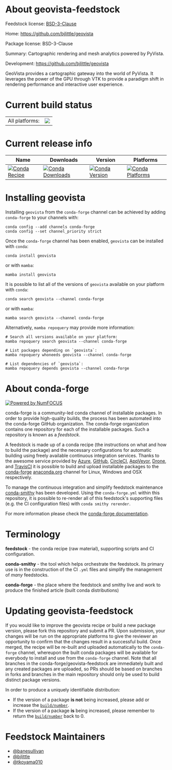 About geovista-feedstock
========================

Feedstock license: [BSD-3-Clause](https://github.com/conda-forge/geovista-feedstock/blob/main/LICENSE.txt)

Home: https://github.com/bjlittle/geovista

Package license: BSD-3-Clause

Summary: Cartographic rendering and mesh analytics powered by PyVista.

Development: https://github.com/bjlittle/geovista

GeoVista provides a cartographic gateway into the world of PyVista.
It leverages the power of the GPU through VTK to provide a paradigm
shift in rendering performance and interactive user experience.


Current build status
====================


<table><tr><td>All platforms:</td>
    <td>
      <a href="https://dev.azure.com/conda-forge/feedstock-builds/_build/latest?definitionId=12697&branchName=main">
        <img src="https://dev.azure.com/conda-forge/feedstock-builds/_apis/build/status/geovista-feedstock?branchName=main">
      </a>
    </td>
  </tr>
</table>

Current release info
====================

| Name | Downloads | Version | Platforms |
| --- | --- | --- | --- |
| [![Conda Recipe](https://img.shields.io/badge/recipe-geovista-green.svg)](https://anaconda.org/conda-forge/geovista) | [![Conda Downloads](https://img.shields.io/conda/dn/conda-forge/geovista.svg)](https://anaconda.org/conda-forge/geovista) | [![Conda Version](https://img.shields.io/conda/vn/conda-forge/geovista.svg)](https://anaconda.org/conda-forge/geovista) | [![Conda Platforms](https://img.shields.io/conda/pn/conda-forge/geovista.svg)](https://anaconda.org/conda-forge/geovista) |

Installing geovista
===================

Installing `geovista` from the `conda-forge` channel can be achieved by adding `conda-forge` to your channels with:

```
conda config --add channels conda-forge
conda config --set channel_priority strict
```

Once the `conda-forge` channel has been enabled, `geovista` can be installed with `conda`:

```
conda install geovista
```

or with `mamba`:

```
mamba install geovista
```

It is possible to list all of the versions of `geovista` available on your platform with `conda`:

```
conda search geovista --channel conda-forge
```

or with `mamba`:

```
mamba search geovista --channel conda-forge
```

Alternatively, `mamba repoquery` may provide more information:

```
# Search all versions available on your platform:
mamba repoquery search geovista --channel conda-forge

# List packages depending on `geovista`:
mamba repoquery whoneeds geovista --channel conda-forge

# List dependencies of `geovista`:
mamba repoquery depends geovista --channel conda-forge
```


About conda-forge
=================

[![Powered by
NumFOCUS](https://img.shields.io/badge/powered%20by-NumFOCUS-orange.svg?style=flat&colorA=E1523D&colorB=007D8A)](https://numfocus.org)

conda-forge is a community-led conda channel of installable packages.
In order to provide high-quality builds, the process has been automated into the
conda-forge GitHub organization. The conda-forge organization contains one repository
for each of the installable packages. Such a repository is known as a *feedstock*.

A feedstock is made up of a conda recipe (the instructions on what and how to build
the package) and the necessary configurations for automatic building using freely
available continuous integration services. Thanks to the awesome service provided by
[Azure](https://azure.microsoft.com/en-us/services/devops/), [GitHub](https://github.com/),
[CircleCI](https://circleci.com/), [AppVeyor](https://www.appveyor.com/),
[Drone](https://cloud.drone.io/welcome), and [TravisCI](https://travis-ci.com/)
it is possible to build and upload installable packages to the
[conda-forge](https://anaconda.org/conda-forge) [anaconda.org](https://anaconda.org/)
channel for Linux, Windows and OSX respectively.

To manage the continuous integration and simplify feedstock maintenance
[conda-smithy](https://github.com/conda-forge/conda-smithy) has been developed.
Using the ``conda-forge.yml`` within this repository, it is possible to re-render all of
this feedstock's supporting files (e.g. the CI configuration files) with ``conda smithy rerender``.

For more information please check the [conda-forge documentation](https://conda-forge.org/docs/).

Terminology
===========

**feedstock** - the conda recipe (raw material), supporting scripts and CI configuration.

**conda-smithy** - the tool which helps orchestrate the feedstock.
                   Its primary use is in the construction of the CI ``.yml`` files
                   and simplify the management of *many* feedstocks.

**conda-forge** - the place where the feedstock and smithy live and work to
                  produce the finished article (built conda distributions)


Updating geovista-feedstock
===========================

If you would like to improve the geovista recipe or build a new
package version, please fork this repository and submit a PR. Upon submission,
your changes will be run on the appropriate platforms to give the reviewer an
opportunity to confirm that the changes result in a successful build. Once
merged, the recipe will be re-built and uploaded automatically to the
`conda-forge` channel, whereupon the built conda packages will be available for
everybody to install and use from the `conda-forge` channel.
Note that all branches in the conda-forge/geovista-feedstock are
immediately built and any created packages are uploaded, so PRs should be based
on branches in forks and branches in the main repository should only be used to
build distinct package versions.

In order to produce a uniquely identifiable distribution:
 * If the version of a package **is not** being increased, please add or increase
   the [``build/number``](https://docs.conda.io/projects/conda-build/en/latest/resources/define-metadata.html#build-number-and-string).
 * If the version of a package **is** being increased, please remember to return
   the [``build/number``](https://docs.conda.io/projects/conda-build/en/latest/resources/define-metadata.html#build-number-and-string)
   back to 0.

Feedstock Maintainers
=====================

* [@banesullivan](https://github.com/banesullivan/)
* [@bjlittle](https://github.com/bjlittle/)
* [@tkoyama010](https://github.com/tkoyama010/)

